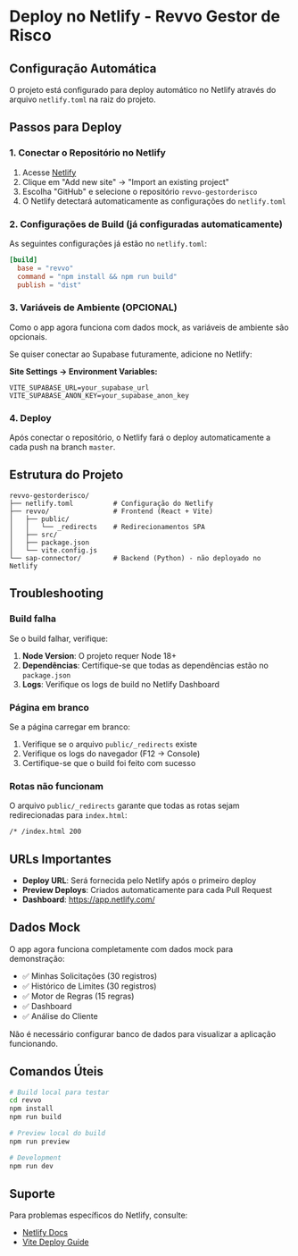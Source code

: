 # Deploy no Netlify - Revvo Gestor de Risco

## Configuração Automática

O projeto está configurado para deploy automático no Netlify através do arquivo `netlify.toml` na raiz do projeto.

## Passos para Deploy

### 1. Conectar o Repositório no Netlify

1. Acesse [Netlify](https://app.netlify.com/)
2. Clique em "Add new site" → "Import an existing project"
3. Escolha "GitHub" e selecione o repositório `revvo-gestorderisco`
4. O Netlify detectará automaticamente as configurações do `netlify.toml`

### 2. Configurações de Build (já configuradas automaticamente)

As seguintes configurações já estão no `netlify.toml`:

```toml
[build]
  base = "revvo"
  command = "npm install && npm run build"
  publish = "dist"
```

### 3. Variáveis de Ambiente (OPCIONAL)

Como o app agora funciona com dados mock, as variáveis de ambiente são opcionais.

Se quiser conectar ao Supabase futuramente, adicione no Netlify:

**Site Settings → Environment Variables:**

```
VITE_SUPABASE_URL=your_supabase_url
VITE_SUPABASE_ANON_KEY=your_supabase_anon_key
```

### 4. Deploy

Após conectar o repositório, o Netlify fará o deploy automaticamente a cada push na branch `master`.

## Estrutura do Projeto

```
revvo-gestorderisco/
├── netlify.toml          # Configuração do Netlify
├── revvo/                # Frontend (React + Vite)
│   ├── public/
│   │   └── _redirects    # Redirecionamentos SPA
│   ├── src/
│   ├── package.json
│   └── vite.config.js
└── sap-connector/        # Backend (Python) - não deployado no Netlify
```

## Troubleshooting

### Build falha

Se o build falhar, verifique:

1. **Node Version**: O projeto requer Node 18+
2. **Dependências**: Certifique-se que todas as dependências estão no `package.json`
3. **Logs**: Verifique os logs de build no Netlify Dashboard

### Página em branco

Se a página carregar em branco:

1. Verifique se o arquivo `public/_redirects` existe
2. Verifique os logs do navegador (F12 → Console)
3. Certifique-se que o build foi feito com sucesso

### Rotas não funcionam

O arquivo `public/_redirects` garante que todas as rotas sejam redirecionadas para `index.html`:

```
/* /index.html 200
```

## URLs Importantes

- **Deploy URL**: Será fornecida pelo Netlify após o primeiro deploy
- **Preview Deploys**: Criados automaticamente para cada Pull Request
- **Dashboard**: https://app.netlify.com/

## Dados Mock

O app agora funciona completamente com dados mock para demonstração:

- ✅ Minhas Solicitações (30 registros)
- ✅ Histórico de Limites (30 registros)
- ✅ Motor de Regras (15 regras)
- ✅ Dashboard
- ✅ Análise do Cliente

Não é necessário configurar banco de dados para visualizar a aplicação funcionando.

## Comandos Úteis

```bash
# Build local para testar
cd revvo
npm install
npm run build

# Preview local do build
npm run preview

# Development
npm run dev
```

## Suporte

Para problemas específicos do Netlify, consulte:
- [Netlify Docs](https://docs.netlify.com/)
- [Vite Deploy Guide](https://vitejs.dev/guide/static-deploy.html#netlify)
